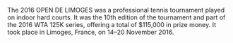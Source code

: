 The 2016 OPEN DE LIMOGES was a professional tennis tournament played on indoor hard courts. It was the 10th edition of the tournament and part of the 2016 WTA 125K series, offering a total of $115,000 in prize money. It took place in Limoges, France, on 14–20 November 2016.

